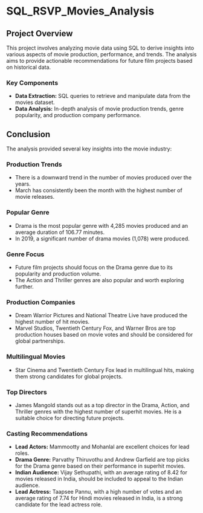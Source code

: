 # SQL_RSVP_Movies_Analysis

## Project Overview

This project involves analyzing movie data using SQL to derive insights into various aspects of movie production, performance, and trends. The analysis aims to provide actionable recommendations for future film projects based on historical data.

### Key Components
- **Data Extraction:** SQL queries to retrieve and manipulate data from the movies dataset.
- **Data Analysis:** In-depth analysis of movie production trends, genre popularity, and production company performance.

## Conclusion

The analysis provided several key insights into the movie industry:

### Production Trends
- There is a downward trend in the number of movies produced over the years.
- March has consistently been the month with the highest number of movie releases.

### Popular Genre
- Drama is the most popular genre with 4,285 movies produced and an average duration of 106.77 minutes.
- In 2019, a significant number of drama movies (1,078) were produced.

### Genre Focus
- Future film projects should focus on the Drama genre due to its popularity and production volume.
- The Action and Thriller genres are also popular and worth exploring further.

### Production Companies
- Dream Warrior Pictures and National Theatre Live have produced the highest number of hit movies.
- Marvel Studios, Twentieth Century Fox, and Warner Bros are top production houses based on movie votes and should be considered for global partnerships.

### Multilingual Movies
- Star Cinema and Twentieth Century Fox lead in multilingual hits, making them strong candidates for global projects.

### Top Directors
- James Mangold stands out as a top director in the Drama, Action, and Thriller genres with the highest number of superhit movies. He is a suitable choice for directing future projects.

### Casting Recommendations
- **Lead Actors:** Mammootty and Mohanlal are excellent choices for lead roles.
- **Drama Genre:** Parvathy Thiruvothu and Andrew Garfield are top picks for the Drama genre based on their performance in superhit movies.
- **Indian Audience:** Vijay Sethupathi, with an average rating of 8.42 for movies released in India, should be included to appeal to the Indian audience.
- **Lead Actress:** Taapsee Pannu, with a high number of votes and an average rating of 7.74 for Hindi movies released in India, is a strong candidate for the lead actress role.

